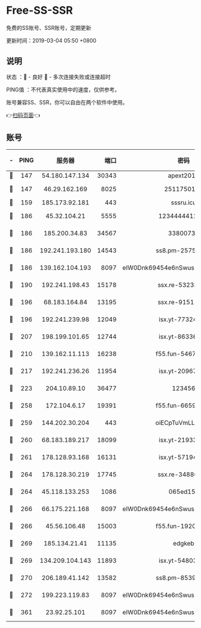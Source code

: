 # Free-SS-SSR

免费的SS账号、SSR账号，定期更新

更新时间：2019-03-04 05:50 +0800

## 说明

状态     ：🙂 - 良好 🙁 - 多次连接失败或连接超时

PING值   ：不代表真实使用中的速度，仅供参考。

账号兼容SS、SSR，你可以自由在两个软件中使用。

👉[扫码页面](https://liesauer.github.io/free-ss-ssr.github.io/)👈

## 账号

|-|PING|服务器|端口|密码|加密方式|区域|
|:----:|:----:|:-----:|-----:|:----:|:----:|:----:|
|🙂|147|54.180.147.134|30343|apext2019|chacha20|KR|
|🙂|147|46.29.162.169|8025|2511750146|aes-256-cfb|RU|
|🙂|159|185.173.92.181|443|sssru.icu|rc4-md5|RU|
|🙂|186|45.32.104.21|5555|1234444411111|aes-256-cfb|SG|
|🙂|186|185.200.34.83|34567|33800731|aes-256-cfb|US|
|🙂|186|192.241.193.180|14543|ss8.pm-25759164|aes-256-cfb|US|
|🙂|186|139.162.104.193|8097|eIW0Dnk69454e6nSwuspv9DmS201tQ0D|aes-256-cfb|JP|
|🙂|190|192.241.198.43|15178|ssx.re-53233906|aes-256-cfb|US|
|🙂|196|68.183.164.84|13195|ssx.re-91511451|aes-256-cfb|US|
|🙂|196|192.241.239.98|12049|isx.yt-77324460|aes-256-cfb|US|
|🙂|207|198.199.101.65|12744|isx.yt-86336141|aes-256-cfb|US|
|🙂|210|139.162.11.113|16238|f55.fun-54673492|aes-256-cfb|SG|
|🙂|217|192.241.236.26|11954|isx.yt-20967574|aes-256-cfb|US|
|🙂|223|204.10.89.10|36477|123456|aes-256-cfb|US|
|🙂|258|172.104.6.17|19391|f55.fun-66594253|aes-256-cfb|US|
|🙂|259|144.202.30.204|443|oiECpTuVmLLxk4Ts|aes-256-cfb|US|
|🙂|260|68.183.189.217|18099|isx.yt-21933361|aes-256-cfb|SG|
|🙂|261|178.128.93.168|16131|isx.yt-57194887|aes-256-cfb|SG|
|🙂|264|178.128.30.219|17745|ssx.re-34880503|aes-256-cfb|SG|
|🙂|264|45.118.133.253|1086|065ed15a|aes-256-cfb|SG|
|🙂|266|66.175.221.168|8097|eIW0Dnk69454e6nSwuspv9DmS201tQ0D|aes-256-cfb|US|
|🙂|266|45.56.106.48|15003|f55.fun-19202286|aes-256-cfb|US|
|🙂|269|185.134.21.41|11135|edgkeb|aes-256-cfb|GB|
|🙂|269|134.209.104.143|11893|isx.yt-54803040|aes-256-cfb|SG|
|🙂|270|206.189.41.142|13582|ss8.pm-85391880|aes-256-cfb|SG|
|🙂|272|199.223.119.83|8097|eIW0Dnk69454e6nSwuspv9DmS201tQ0D|aes-256-cfb|US|
|🙂|361|23.92.25.101|8097|eIW0Dnk69454e6nSwuspv9DmS201tQ0D|aes-256-cfb|US|
